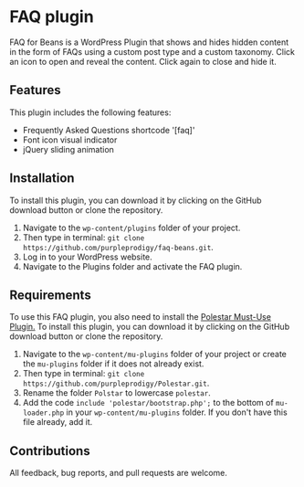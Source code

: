 # FAQ plugin

FAQ for Beans is a WordPress Plugin that shows and hides hidden content in the form of FAQs using a custom post type and a custom taxonomy. Click an icon to open and reveal the content. Click again to close and hide it.

## Features

This plugin includes the following features:

- Frequently Asked Questions shortcode '[faq]'
- Font icon visual indicator
- jQuery sliding animation

## Installation

To install this plugin, you can download it by clicking on the GitHub download button or clone the repository.

1. Navigate to the `wp-content/plugins` folder of your project.
2. Then type in terminal: `git clone https://github.com/purpleprodigy/faq-beans.git`.
3. Log in to your WordPress website.
4. Navigate to the Plugins folder and activate the FAQ plugin.

## Requirements

To use this FAQ plugin, you also need to install the [Polestar Must-Use Plugin.](https://github.com/purpleprodigy/Polestar.git) To install this plugin, you can download it by clicking on the GitHub download button or clone the repository.

1. Navigate to the `wp-content/mu-plugins` folder of your project or create the `mu-plugins` folder if it does not already exist.
2. Then type in terminal: `git clone https://github.com/purpleprodigy/Polestar.git`.
3. Rename the folder `Polstar` to lowercase `polestar`.
4. Add the code `include 'polestar/bootstrap.php';` to the bottom of `mu-loader.php` in your `wp-content/mu-plugins` folder. If you don't have this file already, add it.

## Contributions

All feedback, bug reports, and pull requests are welcome.
